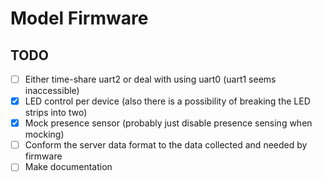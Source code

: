 Model Firmware
==============

TODO
----

- [ ] Either time-share uart2 or deal with using uart0 (uart1 seems inaccessible)
- [x] LED control per device (also there is a possibility of breaking the LED strips into two)
- [x] Mock presence sensor (probably just disable presence sensing when mocking)
- [ ] Conform the server data format to the data collected and needed by firmware
- [ ] Make documentation

